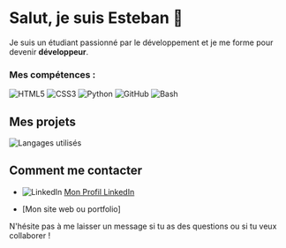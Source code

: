 # Salut, je suis Esteban 👋

Je suis un étudiant passionné par le développement et je me forme pour devenir **développeur**.

### Mes compétences :
![HTML5](https://img.shields.io/badge/HTML5-%23E34F26?style=for-the-badge&logo=html5&logoColor=white)
![CSS3](https://img.shields.io/badge/CSS3-%231572B6?style=for-the-badge&logo=css3&logoColor=white)
![Python](https://img.shields.io/badge/Python-%233776AB?style=for-the-badge&logo=python&logoColor=white)
![GitHub](https://img.shields.io/badge/GitHub-%23121011?style=for-the-badge&logo=github&logoColor=white)
![Bash](https://img.shields.io/badge/Bash-%23121011?style=for-the-badge&logo=gnubash&logoColor=white)

## Mes projets

![Langages utilisés](https://github-readme-stats.vercel.app/api/top-langs/?username=esteban-genty&layout=compact&theme=blue)


## Comment me contacter

- ![LinkedIn](https://img.shields.io/badge/LinkedIn-%230A66C2?style=for-the-badge&logo=linkedin&logoColor=white)
  [Mon Profil LinkedIn](https://www.linkedin.com/in/esteban)

- [Mon site web ou portfolio]

N'hésite pas à me laisser un message si tu as des questions ou si tu veux collaborer !

